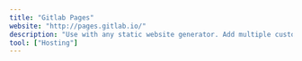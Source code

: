 ```yaml
---
title: "Gitlab Pages"
website: "http://pages.gitlab.io/"
description: "Use with any static website generator. Add multiple custom domains and secure them with your own TLS certificates. Create custom error pages."
tool: ["Hosting"]
---
```

